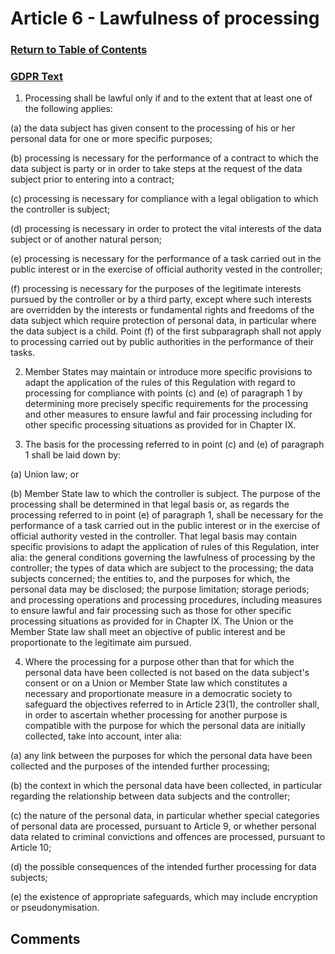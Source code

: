 # Article 6 - Lawfulness of processing

### [Return to Table of Contents](https://github.com/mitmedialab/Consent-HackDay/blob/master/Legal/GDPR%20Markdown/1.%20Table%20of%20Contents.md)

### [GDPR Text](https://eur-lex.europa.eu/legal-content/EN/TXT/HTML/?uri=CELEX:32016R0679&from=EN#d1e1888-1-1)

1.   Processing shall be lawful only if and to the extent that at least one of the following applies:

(a)
the data subject has given consent to the processing of his or her personal data for one or more specific purposes;

(b)
processing is necessary for the performance of a contract to which the data subject is party or in order to take steps at the request of the data subject prior to entering into a contract;

(c)
processing is necessary for compliance with a legal obligation to which the controller is subject;

(d)
processing is necessary in order to protect the vital interests of the data subject or of another natural person;

(e)
processing is necessary for the performance of a task carried out in the public interest or in the exercise of official authority vested in the controller;

(f)
processing is necessary for the purposes of the legitimate interests pursued by the controller or by a third party, except where such interests are overridden by the interests or fundamental rights and freedoms of the data subject which require protection of personal data, in particular where the data subject is a child.
Point (f) of the first subparagraph shall not apply to processing carried out by public authorities in the performance of their tasks.

2.   Member States may maintain or introduce more specific provisions to adapt the application of the rules of this Regulation with regard to processing for compliance with points (c) and (e) of paragraph 1 by determining more precisely specific requirements for the processing and other measures to ensure lawful and fair processing including for other specific processing situations as provided for in Chapter IX.

3.   The basis for the processing referred to in point (c) and (e) of paragraph 1 shall be laid down by:

(a)
Union law; or

(b)
Member State law to which the controller is subject.
The purpose of the processing shall be determined in that legal basis or, as regards the processing referred to in point (e) of paragraph 1, shall be necessary for the performance of a task carried out in the public interest or in the exercise of official authority vested in the controller. That legal basis may contain specific provisions to adapt the application of rules of this Regulation, inter alia: the general conditions governing the lawfulness of processing by the controller; the types of data which are subject to the processing; the data subjects concerned; the entities to, and the purposes for which, the personal data may be disclosed; the purpose limitation; storage periods; and processing operations and processing procedures, including measures to ensure lawful and fair processing such as those for other specific processing situations as provided for in Chapter IX. The Union or the Member State law shall meet an objective of public interest and be proportionate to the legitimate aim pursued.

4.   Where the processing for a purpose other than that for which the personal data have been collected is not based on the data subject's consent or on a Union or Member State law which constitutes a necessary and proportionate measure in a democratic society to safeguard the objectives referred to in Article 23(1), the controller shall, in order to ascertain whether processing for another purpose is compatible with the purpose for which the personal data are initially collected, take into account, inter alia:

(a)
any link between the purposes for which the personal data have been collected and the purposes of the intended further processing;

(b)
the context in which the personal data have been collected, in particular regarding the relationship between data subjects and the controller;

(c)
the nature of the personal data, in particular whether special categories of personal data are processed, pursuant to Article 9, or whether personal data related to criminal convictions and offences are processed, pursuant to Article 10;

(d)
the possible consequences of the intended further processing for data subjects;

(e)
the existence of appropriate safeguards, which may include encryption or pseudonymisation.


## Comments
